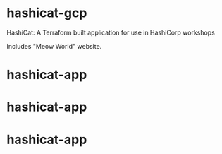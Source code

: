 # hashicat-gcp
HashiCat: A Terraform built application for use in HashiCorp workshops

Includes "Meow World" website.
# hashicat-app
# hashicat-app
# hashicat-app
